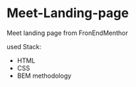 # Meet-Landing-page
Meet landing page from FronEndMenthor

used Stack:
- HTML
- CSS
- BEM methodology
